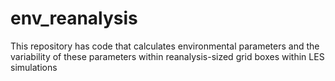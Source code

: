 # env_reanalysis

This repository has code that calculates environmental parameters and the variability of these parameters within reanalysis-sized grid boxes within LES simulations
